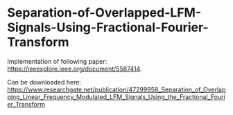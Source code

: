 # Separation-of-Overlapped-LFM-Signals-Using-Fractional-Fourier-Transform
Implementation of following paper:  https://ieeexplore.ieee.org/document/5587414. 

Can be downloaded here: https://www.researchgate.net/publication/47299958_Separation_of_Overlapping_Linear_Frequency_Modulated_LFM_Signals_Using_the_Fractional_Fourier_Transform
